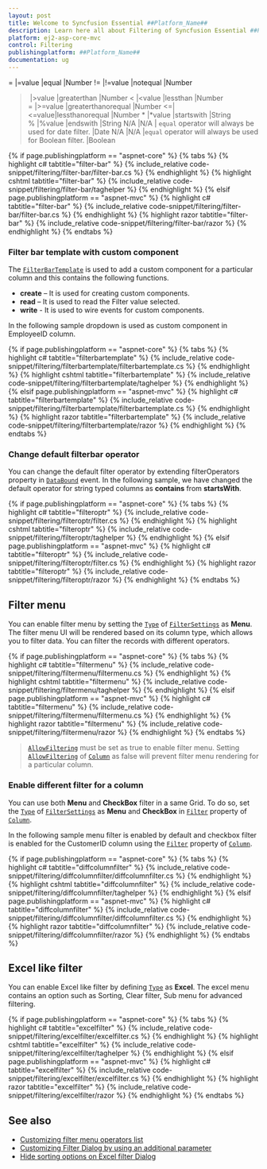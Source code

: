 ```yaml
---
layout: post
title: Welcome to Syncfusion Essential ##Platform_Name##
description: Learn here all about Filtering of Syncfusion Essential ##Platform_Name## widgets based on HTML5 and jQuery.
platform: ej2-asp-core-mvc
control: Filtering
publishingplatform: ##Platform_Name##
documentation: ug
---
```


= |=value |equal |Number
!= |!=value |notequal |Number
> |>value |greaterthan |Number
< |<value |lessthan |Number
>= |>=value |greaterthanorequal |Number
<=|<=value|lessthanorequal |Number
* |*value |startswith |String
% |%value |endswith |String
N/A |N/A | `equal` operator will always be used for date filter. |Date
N/A |N/A |`equal` operator will always be used for Boolean filter. |Boolean

{% if page.publishingplatform == "aspnet-core" %}
{% tabs %}
{% highlight c# tabtitle="filter-bar" %}
{% include_relative code-snippet/filtering/filter-bar/filter-bar.cs %}
{% endhighlight %}
{% highlight cshtml tabtitle="filter-bar" %}
{% include_relative code-snippet/filtering/filter-bar/taghelper %}
{% endhighlight %}
{% elsif page.publishingplatform == "aspnet-mvc" %}
{% highlight c# tabtitle="filter-bar" %}
{% include_relative code-snippet/filtering/filter-bar/filter-bar.cs %}
{% endhighlight %}
{% highlight razor tabtitle="filter-bar" %}
{% include_relative code-snippet/filtering/filter-bar/razor %}
{% endhighlight %}
{% endtabs %}



### Filter bar template with custom component

The [`FilterBarTemplate`](https://help.syncfusion.com/cr/aspnetcore-js2/Syncfusion.EJ2.Grids.GridColumn.html#Syncfusion_EJ2_Grids_GridColumn_FilterBarTemplate) is used to add a custom component for a particular column and this contains the following functions.

* **create** – It is used for creating custom components.
* **read** – It is used to read the Filter value selected.
* **write** - It is used to wire events for custom components.

In the following sample dropdown is used  as custom component in EmployeeID column.

{% if page.publishingplatform == "aspnet-core" %}
{% tabs %}
{% highlight c# tabtitle="filterbartemplate" %}
{% include_relative code-snippet/filtering/filterbartemplate/filterbartemplate.cs %}
{% endhighlight %}
{% highlight cshtml tabtitle="filterbartemplate" %}
{% include_relative code-snippet/filtering/filterbartemplate/taghelper %}
{% endhighlight %}
{% elsif page.publishingplatform == "aspnet-mvc" %}
{% highlight c# tabtitle="filterbartemplate" %}
{% include_relative code-snippet/filtering/filterbartemplate/filterbartemplate.cs %}
{% endhighlight %}
{% highlight razor tabtitle="filterbartemplate" %}
{% include_relative code-snippet/filtering/filterbartemplate/razor %}
{% endhighlight %}
{% endtabs %}



### Change default filterbar operator

You can change the default filter operator by extending filterOperators property in [`DataBound`](https://help.syncfusion.com/cr/aspnetcore-js2/Syncfusion.EJ2.Grids.Grid.html#Syncfusion_EJ2_Grids_Grid_DataBound) event. In the following sample,
we have changed the default operator for string typed columns as **contains** from **startsWith**.

{% if page.publishingplatform == "aspnet-core" %}
{% tabs %}
{% highlight c# tabtitle="filteroptr" %}
{% include_relative code-snippet/filtering/filteroptr/filter.cs %}
{% endhighlight %}
{% highlight cshtml tabtitle="filteroptr" %}
{% include_relative code-snippet/filtering/filteroptr/taghelper %}
{% endhighlight %}
{% elsif page.publishingplatform == "aspnet-mvc" %}
{% highlight c# tabtitle="filteroptr" %}
{% include_relative code-snippet/filtering/filteroptr/filter.cs %}
{% endhighlight %}
{% highlight razor tabtitle="filteroptr" %}
{% include_relative code-snippet/filtering/filteroptr/razor %}
{% endhighlight %}
{% endtabs %}



## Filter menu

You can enable filter menu by setting the [`Type`](https://help.syncfusion.com/cr/aspnetcore-js2/Syncfusion.EJ2.Grids.GridFilterSettings.html#Syncfusion_EJ2_Grids_GridFilterSettings_Type) of [`FilterSettings`](https://help.syncfusion.com/cr/aspnetcore-js2/Syncfusion.EJ2.Grids.GridFilterSettings.html) as **Menu**. The filter menu UI will be rendered based on its column type, which allows you to filter data.
You can filter the records with different operators.

{% if page.publishingplatform == "aspnet-core" %}
{% tabs %}
{% highlight c# tabtitle="filtermenu" %}
{% include_relative code-snippet/filtering/filtermenu/filtermenu.cs %}
{% endhighlight %}
{% highlight cshtml tabtitle="filtermenu" %}
{% include_relative code-snippet/filtering/filtermenu/taghelper %}
{% endhighlight %}
{% elsif page.publishingplatform == "aspnet-mvc" %}
{% highlight c# tabtitle="filtermenu" %}
{% include_relative code-snippet/filtering/filtermenu/filtermenu.cs %}
{% endhighlight %}
{% highlight razor tabtitle="filtermenu" %}
{% include_relative code-snippet/filtering/filtermenu/razor %}
{% endhighlight %}
{% endtabs %}



> [`AllowFiltering`](https://help.syncfusion.com/cr/aspnetcore-js2/Syncfusion.EJ2.Grids.Grid.html#Syncfusion_EJ2_Grids_Grid_AllowFiltering) must be set as true to enable filter menu.
> Setting [`AllowFiltering`](https://help.syncfusion.com/cr/aspnetcore-js2/Syncfusion.EJ2.Grids.GridColumn.html#Syncfusion_EJ2_Grids_GridColumn_AllowFiltering) of [`Column`](https://help.syncfusion.com/cr/aspnetcore-js2/Syncfusion.EJ2.Grids.GridColumn.html) as false will prevent filter menu rendering for a particular column.

### Enable different filter for a column

You can use both **Menu** and **CheckBox** filter in a same Grid. To do so, set the
[`Type`](https://help.syncfusion.com/cr/aspnetcore-js2/Syncfusion.EJ2.Grids.GridFilterSettings.html#Syncfusion_EJ2_Grids_GridFilterSettings_Type) of [`FilterSettings`](https://help.syncfusion.com/cr/aspnetcore-js2/Syncfusion.EJ2.Grids.GridFilterSettings.html) as **Menu** and **CheckBox** in [`Filter`](https://help.syncfusion.com/cr/aspnetcore-js2/Syncfusion.EJ2.Grids.GridColumn.html#Syncfusion_EJ2_Grids_GridColumn_Filter) property of [`Column`](https://help.syncfusion.com/cr/aspnetcore-js2/Syncfusion.EJ2.Grids.GridColumn.html).

In the following sample menu filter is enabled by default and checkbox filter is enabled for the CustomerID column using the [`Filter`](https://help.syncfusion.com/cr/aspnetcore-js2/Syncfusion.EJ2.Grids.GridColumn.html#Syncfusion_EJ2_Grids_GridColumn_Filter) property of [`Column`](https://help.syncfusion.com/cr/aspnetcore-js2/Syncfusion.EJ2.Grids.GridColumn.html).

{% if page.publishingplatform == "aspnet-core" %}
{% tabs %}
{% highlight c# tabtitle="diffcolumnfilter" %}
{% include_relative code-snippet/filtering/diffcolumnfilter/diffcolumnfilter.cs %}
{% endhighlight %}
{% highlight cshtml tabtitle="diffcolumnfilter" %}
{% include_relative code-snippet/filtering/diffcolumnfilter/taghelper %}
{% endhighlight %}
{% elsif page.publishingplatform == "aspnet-mvc" %}
{% highlight c# tabtitle="diffcolumnfilter" %}
{% include_relative code-snippet/filtering/diffcolumnfilter/diffcolumnfilter.cs %}
{% endhighlight %}
{% highlight razor tabtitle="diffcolumnfilter" %}
{% include_relative code-snippet/filtering/diffcolumnfilter/razor %}
{% endhighlight %}
{% endtabs %}



## Excel like filter

You can enable Excel like filter by defining [`Type`](https://help.syncfusion.com/cr/aspnetcore-js2/Syncfusion.EJ2.Grids.GridFilterSettings.html#Syncfusion_EJ2_Grids_GridFilterSettings_Type) as **Excel**. The excel menu contains an option such as Sorting, Clear filter, Sub menu for advanced filtering.

{% if page.publishingplatform == "aspnet-core" %}
{% tabs %}
{% highlight c# tabtitle="excelfilter" %}
{% include_relative code-snippet/filtering/excelfilter/excelfilter.cs %}
{% endhighlight %}
{% highlight cshtml tabtitle="excelfilter" %}
{% include_relative code-snippet/filtering/excelfilter/taghelper %}
{% endhighlight %}
{% elsif page.publishingplatform == "aspnet-mvc" %}
{% highlight c# tabtitle="excelfilter" %}
{% include_relative code-snippet/filtering/excelfilter/excelfilter.cs %}
{% endhighlight %}
{% highlight razor tabtitle="excelfilter" %}
{% include_relative code-snippet/filtering/excelfilter/razor %}
{% endhighlight %}
{% endtabs %}



## See also

* [Customizing filter menu operators list](./how-to/customizing-filter-menu-operators-list)
* [Customizing Filter Dialog by using an additional parameter](./how-to/add-params-for-filtering)
* [Hide sorting options on Excel filter Dialog](./how-to/hide-sorting-in-excel-filter)
